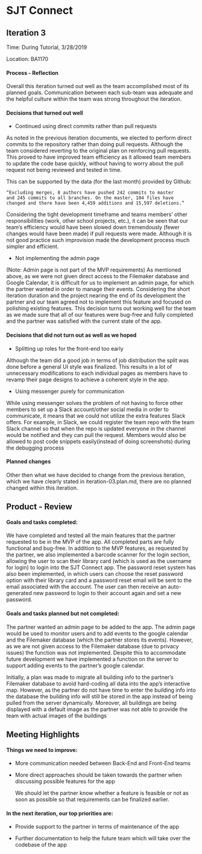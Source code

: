 # SJT Connect

## Iteration 3

 Time: During Tutorial, 3/28/2019
 
 
 Location: BA1170


#### Process - Reflection

Overall this iteration turned out well as the team accomplished most of its planned goals. Communication between each sub-team was adequate and the helpful culture within the team was strong throughout the iteration.


#### Decisions that turned out well


- Continued using direct commits rather than pull requests


As noted in the previous iteration documents, we elected to perform direct commits to the repository rather than doing pull requests. Although the team considered reverting to the original plan on reinforcing pull requests. This proved to have improved team efficiency as it allowed team members to update the code base quickly, without having to worry about the pull request not being reviewed and tested in time. 



This can be supported by the data (for the last month) provided by Github:
	
	
	

	“Excluding merges, 8 authors have pushed 242 commits to master 
	and 245 commits to all branches. On the master, 104 files have 
	changed and there have been 4,459 additions and 15,597 deletions.”





Considering the tight development timeframe and teams members’ other responsibilities (work, other school projects, etc.), it can be seen that our team’s efficiency would have been slowed down tremendously (fewer changes would have been made) if pull requests were made. Although it is not good practice such improvision made the development process much simpler and efficient.


- Not implementing the admin page


(Note: Admin page is not part of the MVP requirements)
	As mentioned above, as we were not given direct access to the Filemaker database and Google Calendar, it is difficult for us to implement an admin page, for which the partner wanted in order to manage their events. Considering the short iteration duration and the project nearing the end of its development the partner and our team agreed not to implement this feature and focused on polishing existing features. This decision turns out working well for the team as we made sure that all of our features were bug-free and fully completed and the partner was satisfied with the current state of the app.
 
#### Decisions that did not turn out as well as we hoped

- Splitting up roles for the front-end too early


Although the team did a good job in terms of job distribution the split was done before a general UI style was finalized. This results in a lot of unnecessary modifications to each individual pages as members have to revamp their page designs to achieve a coherent style in the app.

- Using messenger purely for communication


While using messenger solves the problem of not having to force other members to set up a Slack account/other social media in order to communicate, it means that we could not utilize the extra features Slack offers. For example, in Slack, we could register the team repo with the team Slack channel so that when the repo is updated everyone in the channel would be notified and they can pull the request. Members would also be allowed to post code snippets easily(instead of doing screenshots) during the debugging process 

#### Planned changes


Other then what we have decided to change from the previous iteration, which we have clearly stated in iteration-03.plan.md, there are no planned changed within this iteration.


## Product - Review

#### Goals and tasks completed:


We have completed and tested all the main features that the partner requested to be in the MVP of the app. All completed parts are fully functional and bug-free. In addition to the MVP features, as requested by the partner, we also implemented a barcode scanner for the login section, allowing the user to scan their library card (which is used as the username for login) to login into the SJT Connect app. The password reset system has also been implemented, in which users can choose the reset password option with their library card and a password reset email will be sent to the email associated with the account. The user can then receive an auto-generated new password to login to their account again and set a new password.



#### Goals and tasks planned but not completed:

The partner wanted an admin page to be added to the app. The admin page would be used to monitor users and to add events to the google calendar and the Filemaker database (which the partner stores its events). However, as we are not given access to the Filemaker database (due to privacy issues) the function was not implemented. Despite this to accommodate future development we have implemented a function on the server to support adding events to the partner’s google calendar.


Initially, a plan was made to migrate all building info to the partner’s Filemaker database to avoid hard-coding all data into the app’s interactive map. However, as the partner do not have time to enter the building info into the database the building info will still be stored in the app instead of being pulled from the server dynamically. Moreover, all buildings are being displayed with a default image as the partner was not able to provide the team with actual images of the buildings


## Meeting Highlights

#### Things we need to improve:
-  More communication needed between Back-End and Front-End teams
-  More direct approaches should be taken towards the partner when discussing possible features for the app




   We should let the partner know whether a feature is feasible or not as soon as possible so that requirements can be finalized earlier.

#### In the next iteration, our top priorities are:

- Provide support to the partner in terms of maintenance of the app

- Further documentation to help the future team which will take over the codebase of the app








